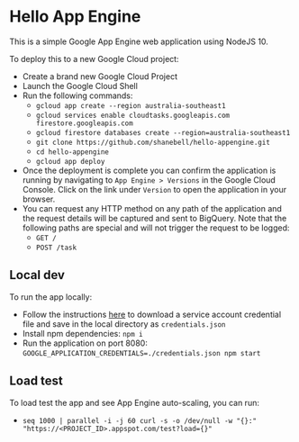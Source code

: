 # Hello App Engine

This is a simple Google App Engine web application using NodeJS 10.

To deploy this to a new Google Cloud project:

- Create a brand new Google Cloud Project
- Launch the Google Cloud Shell
- Run the following commands:
    - `gcloud app create --region australia-southeast1`
    - `gcloud services enable cloudtasks.googleapis.com firestore.googleapis.com`
    - `gcloud firestore databases create --region=australia-southeast1`
    - `git clone https://github.com/shanebell/hello-appengine.git`
    - `cd hello-appengine`
    - `gcloud app deploy`
- Once the deployment is complete you can confirm the application is running by navigating to `App Engine > Versions` in the Google Cloud Console. Click on the link under `Version` to open the application in your browser.
- You can request any HTTP method on any path of the application and the request details will be captured and sent to BigQuery. Note that the following paths are special and will not trigger the request to be logged:
    - `GET /`
    - `POST /task`

## Local dev
To run the app locally:
- Follow the instructions [here](https://cloud.google.com/docs/authentication/getting-started) to download a service account credential file and save in the local directory as `credentials.json` 
- Install npm dependencies: `npm i`
- Run the application on port 8080: `GOOGLE_APPLICATION_CREDENTIALS=./credentials.json npm start`

## Load test
To load test the app and see App Engine auto-scaling, you can run: 
- `seq 1000 | parallel -i -j 60 curl -s -o /dev/null -w "{}:" "https://<PROJECT_ID>.appspot.com/test?load={}"`
